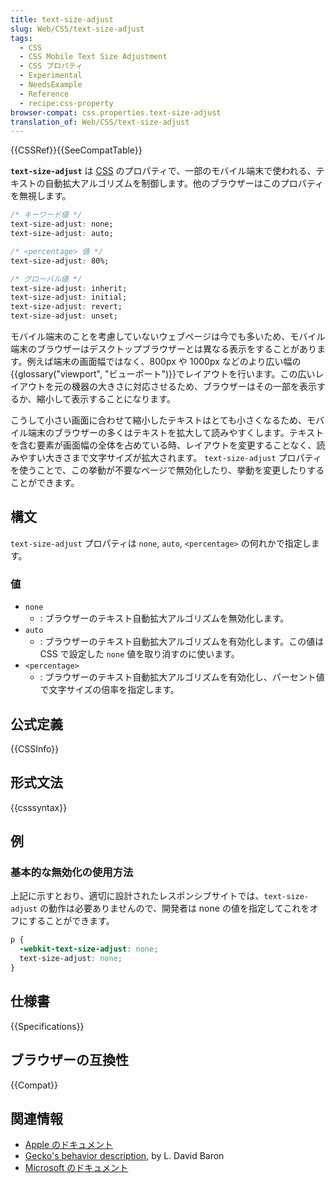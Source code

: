 ```yaml
---
title: text-size-adjust
slug: Web/CSS/text-size-adjust
tags:
  - CSS
  - CSS Mobile Text Size Adjustment
  - CSS プロパティ
  - Experimental
  - NeedsExample
  - Reference
  - recipe:css-property
browser-compat: css.properties.text-size-adjust
translation_of: Web/CSS/text-size-adjust
---
```

{{CSSRef}}{{SeeCompatTable}}

**`text-size-adjust`** は [CSS](/ja/docs/Web/API/CSS) のプロパティで、一部のモバイル端末で使われる、テキストの自動拡大アルゴリズムを制御します。他のブラウザーはこのプロパティを無視します。

```css
/* キーワード値 */
text-size-adjust: none;
text-size-adjust: auto;

/* <percentage> 値 */
text-size-adjust: 80%;

/* グローバル値 */
text-size-adjust: inherit;
text-size-adjust: initial;
text-size-adjust: revert;
text-size-adjust: unset;
```

モバイル端末のことを考慮していないウェブページは今でも多いため、モバイル端末のブラウザーはデスクトップブラウザーとは異なる表示をすることがあります。例えば端末の画面幅ではなく、800px や 1000px などのより広い幅の{{glossary("viewport", "ビューポート")}}でレイアウトを行います。この広いレイアウトを元の機器の大きさに対応させるため、ブラウザーはその一部を表示するか、縮小して表示することになります。

こうして小さい画面に合わせて縮小したテキストはとても小さくなるため、モバイル端末のブラウザーの多くはテキストを拡大して読みやすくします。テキストを含む要素が画面幅の全体を占めている時、レイアウトを変更することなく、読みやすい大きさまで文字サイズが拡大されます。 `text-size-adjust` プロパティを使うことで、この挙動が不要なページで無効化したり、挙動を変更したりすることができます。

## 構文

`text-size-adjust` プロパティは `none`, `auto`, `<percentage>` の何れかで指定します。

### 値

- `none`
  - : ブラウザーのテキスト自動拡大アルゴリズムを無効化します。
- `auto`
  - : ブラウザーのテキスト自動拡大アルゴリズムを有効化します。この値は CSS で設定した `none` 値を取り消すのに使います。</dd>
- `<percentage>`
  - : ブラウザーのテキスト自動拡大アルゴリズムを有効化し、パーセント値で文字サイズの倍率を指定します。</dd>

## 公式定義

{{CSSInfo}}

## 形式文法

{{csssyntax}}

## 例

### 基本的な無効化の使用方法

上記に示すとおり、適切に設計されたレスポンシブサイトでは、`text-size-adjust` の動作は必要ありませんので、開発者は none の値を指定してこれをオフにすることができます。

```css
p {
  -webkit-text-size-adjust: none;
  text-size-adjust: none;
}
```

## 仕様書

{{Specifications}}

## ブラウザーの互換性

{{Compat}}

## 関連情報

- [Apple のドキュメント](https://developer.apple.com/library/ios/documentation/AppleApplications/Reference/SafariWebContent/AdjustingtheTextSize/AdjustingtheTextSize.html#//apple_ref/doc/uid/TP40006510-SW16)
- [Gecko's behavior description](https://dbaron.org/log/20111126-font-inflation), by L. David Baron
- [Microsoft のドキュメント](<https://msdn.microsoft.com/library/windows/apps/ff462082(v=vs.105).aspx#BKMK_AdjustingTextSizewithCustomCSS>)
